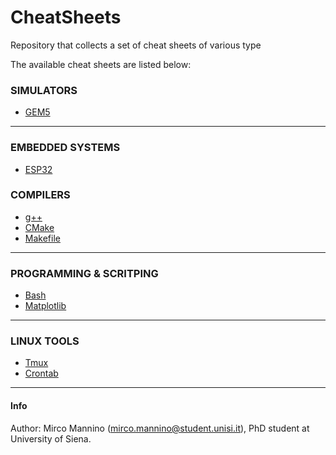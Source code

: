 # CheatSheets
Repository that collects a set of cheat sheets of various type

The available cheat sheets are listed below:

<!-- Simulators table -->
### SIMULATORS
* [GEM5](./gem5.md)

---

<!-- Embedded systems -->
### EMBEDDED SYSTEMS 
* [ESP32](./esp32.md)

<!-- Compilers table -->
### COMPILERS
* [g++](./g++.md)
* [CMake](./cmake.md)
* [Makefile](./makefile.md)

---

<!-- Programming/Scripting table -->
### PROGRAMMING & SCRITPING
* [Bash](./bash.md)
* [Matplotlib](./matplotlib.md)

--- 

### LINUX TOOLS
* [Tmux](./tmux.md)
* [Crontab](./crontab.md)

---

#### Info
Author: Mirco Mannino (<mirco.mannino@student.unisi.it>), PhD student at University of Siena.

